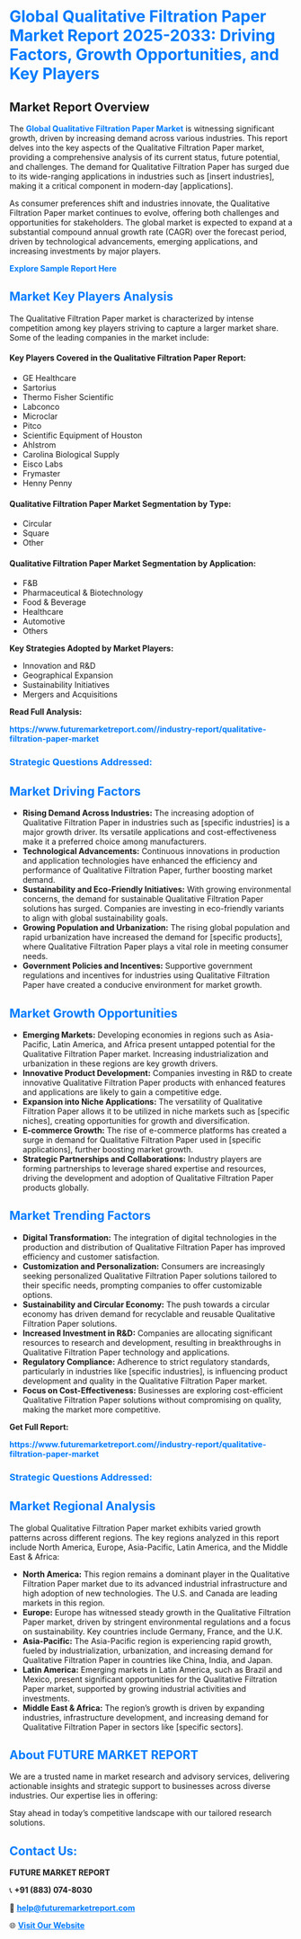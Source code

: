 <h1 style="color: #007BFF;">Global Qualitative Filtration Paper Market Report 2025-2033: Driving Factors, Growth Opportunities, and Key Players</h1>

<section id="overview">
<h2>Market Report Overview</h2>
<p>The <a href="https://www.futuremarketreport.com//industry-report/qualitative-filtration-paper-market" style="color: #007BFF; text-decoration: none;"><strong>Global Qualitative Filtration Paper Market</strong></a> is witnessing significant growth, driven by increasing demand across various industries. This report delves into the key aspects of the Qualitative Filtration Paper market, providing a comprehensive analysis of its current status, future potential, and challenges. The demand for Qualitative Filtration Paper has surged due to its wide-ranging applications in industries such as [insert industries], making it a critical component in modern-day [applications].</p>
<p>As consumer preferences shift and industries innovate, the Qualitative Filtration Paper market continues to evolve, offering both challenges and opportunities for stakeholders. The global market is expected to expand at a substantial compound annual growth rate (CAGR) over the forecast period, driven by technological advancements, emerging applications, and increasing investments by major players.</p>
</section>

<section id="overview">
<p><a href="https://www.futuremarketreport.com//request-sample/reportId=89908" style="color: #007BFF; text-decoration: none;"><strong>Explore Sample Report Here</strong></a></p>
</section>

<section id="key-players">
<h2 style="color: #007BFF;">Market Key Players Analysis</h2>
<p>The Qualitative Filtration Paper market is characterized by intense competition among key players striving to capture a larger market share. Some of the leading companies in the market include:</p>
<h4>Key Players Covered in the Qualitative Filtration Paper Report:</h4>
<ul><li>GE Healthcare</li><li>Sartorius</li><li>Thermo Fisher Scientific</li><li>Labconco</li><li>Microclar</li><li>Pitco</li><li>Scientific Equipment of Houston</li><li>Ahlstrom</li><li>Carolina Biological Supply</li><li>Eisco Labs</li><li>Frymaster</li><li>Henny Penny</li></ul>
<h4>Qualitative Filtration Paper Market Segmentation by Type:</h4>
<ul><li>Circular</li><li>Square</li><li>Other</li></ul>

<h4>Qualitative Filtration Paper Market Segmentation by Application:</h4>
<ul><li>F&amp;B</li><li>Pharmaceutical &amp; Biotechnology</li><li>Food &amp; Beverage</li><li>Healthcare</li><li>Automotive</li><li>Others</li></ul>
<p><strong>Key Strategies Adopted by Market Players:</strong></p>
<ul>
<li>Innovation and R&D</li>
<li>Geographical Expansion</li>
<li>Sustainability Initiatives</li>
<li>Mergers and Acquisitions</li>
</ul>
</section>

<section>
<p><strong>Read Full Analysis: </strong></p><a href="https://www.futuremarketreport.com//industry-report/qualitative-filtration-paper-market" style="color: #007BFF; text-decoration: none;"><strong>https://www.futuremarketreport.com//industry-report/qualitative-filtration-paper-market</strong></a>
<h3 style="color: #007BFF;">Strategic Questions Addressed:</h3>
</section>

<section id="driving-factors">
<h2 style="color: #007BFF;">Market Driving Factors</h2>
<ul>
<li><strong>Rising Demand Across Industries:</strong> The increasing adoption of Qualitative Filtration Paper in industries such as [specific industries] is a major growth driver. Its versatile applications and cost-effectiveness make it a preferred choice among manufacturers.</li>
<li><strong>Technological Advancements:</strong> Continuous innovations in production and application technologies have enhanced the efficiency and performance of Qualitative Filtration Paper, further boosting market demand.</li>
<li><strong>Sustainability and Eco-Friendly Initiatives:</strong> With growing environmental concerns, the demand for sustainable Qualitative Filtration Paper solutions has surged. Companies are investing in eco-friendly variants to align with global sustainability goals.</li>
<li><strong>Growing Population and Urbanization:</strong> The rising global population and rapid urbanization have increased the demand for [specific products], where Qualitative Filtration Paper plays a vital role in meeting consumer needs.</li>
<li><strong>Government Policies and Incentives:</strong> Supportive government regulations and incentives for industries using Qualitative Filtration Paper have created a conducive environment for market growth.</li>
</ul>
</section>

<section id="growth-opportunities">
<h2 style="color: #007BFF;">Market Growth Opportunities</h2>
<ul>
<li><strong>Emerging Markets:</strong> Developing economies in regions such as Asia-Pacific, Latin America, and Africa present untapped potential for the Qualitative Filtration Paper market. Increasing industrialization and urbanization in these regions are key growth drivers.</li>
<li><strong>Innovative Product Development:</strong> Companies investing in R&D to create innovative Qualitative Filtration Paper products with enhanced features and applications are likely to gain a competitive edge.</li>
<li><strong>Expansion into Niche Applications:</strong> The versatility of Qualitative Filtration Paper allows it to be utilized in niche markets such as [specific niches], creating opportunities for growth and diversification.</li>
<li><strong>E-commerce Growth:</strong> The rise of e-commerce platforms has created a surge in demand for Qualitative Filtration Paper used in [specific applications], further boosting market growth.</li>
<li><strong>Strategic Partnerships and Collaborations:</strong> Industry players are forming partnerships to leverage shared expertise and resources, driving the development and adoption of Qualitative Filtration Paper products globally.</li>
</ul>
</section>

<section id="trending-factors">
<h2 style="color: #007BFF;">Market Trending Factors</h2>
<ul>
<li><strong>Digital Transformation:</strong> The integration of digital technologies in the production and distribution of Qualitative Filtration Paper has improved efficiency and customer satisfaction.</li>
<li><strong>Customization and Personalization:</strong> Consumers are increasingly seeking personalized Qualitative Filtration Paper solutions tailored to their specific needs, prompting companies to offer customizable options.</li>
<li><strong>Sustainability and Circular Economy:</strong> The push towards a circular economy has driven demand for recyclable and reusable Qualitative Filtration Paper solutions.</li>
<li><strong>Increased Investment in R&D:</strong> Companies are allocating significant resources to research and development, resulting in breakthroughs in Qualitative Filtration Paper technology and applications.</li>
<li><strong>Regulatory Compliance:</strong> Adherence to strict regulatory standards, particularly in industries like [specific industries], is influencing product development and quality in the Qualitative Filtration Paper market.</li>
<li><strong>Focus on Cost-Effectiveness:</strong> Businesses are exploring cost-efficient Qualitative Filtration Paper solutions without compromising on quality, making the market more competitive.</li>
</ul>
</section>

<section>
<p><strong>Get Full Report: </strong></p><a href="https://www.futuremarketreport.com//industry-report/qualitative-filtration-paper-market" style="color: #007BFF; text-decoration: none;"><strong>https://www.futuremarketreport.com//industry-report/qualitative-filtration-paper-market</strong></a>
<h3 style="color: #007BFF;">Strategic Questions Addressed:</h3>
</section>


<section id="regional-analysis">
<h2 style="color: #007BFF;">Market Regional Analysis</h2>
<p>The global Qualitative Filtration Paper market exhibits varied growth patterns across different regions. The key regions analyzed in this report include North America, Europe, Asia-Pacific, Latin America, and the Middle East & Africa:</p>
<ul>
<li><strong>North America:</strong> This region remains a dominant player in the Qualitative Filtration Paper market due to its advanced industrial infrastructure and high adoption of new technologies. The U.S. and Canada are leading markets in this region.</li>
<li><strong>Europe:</strong> Europe has witnessed steady growth in the Qualitative Filtration Paper market, driven by stringent environmental regulations and a focus on sustainability. Key countries include Germany, France, and the U.K.</li>
<li><strong>Asia-Pacific:</strong> The Asia-Pacific region is experiencing rapid growth, fueled by industrialization, urbanization, and increasing demand for Qualitative Filtration Paper in countries like China, India, and Japan.</li>
<li><strong>Latin America:</strong> Emerging markets in Latin America, such as Brazil and Mexico, present significant opportunities for the Qualitative Filtration Paper market, supported by growing industrial activities and investments.</li>
<li><strong>Middle East & Africa:</strong> The region’s growth is driven by expanding industries, infrastructure development, and increasing demand for Qualitative Filtration Paper in sectors like [specific sectors].</li>
</ul>
</section>

<footer>
<h2 style="color: #007BFF;">About FUTURE MARKET REPORT</h2>
<p>We are a trusted name in market research and advisory services, delivering actionable insights and strategic support to businesses across diverse industries. Our expertise lies in offering:</p>

<p>Stay ahead in today’s competitive landscape with our tailored research solutions.</p>

<h2 style="color: #007BFF;">Contact Us:</h2>
<p><strong>FUTURE MARKET REPORT</strong></p>
<p>📞 <strong>+91 (883) 074-8030</strong></p>
<p>📧 <strong><a href="mailto:help@futuremarketreport.com" style="color: #007BFF;">help@futuremarketreport.com</a></strong></p>
<p>🌐 <strong><a href="https://www.futuremarketreport.com/" style="color: #007BFF;">Visit Our Website</a></strong></p>
</footer>
